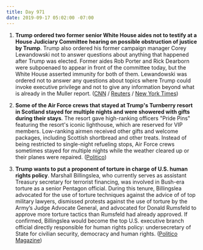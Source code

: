 ```yaml
---
title: Day 971
date: 2019-09-17 05:02:00 -07:00
---
```


1. **Trump ordered two former senior White House aides not to testify at a House Judiciary Committee hearing on possible obstruction of justice by Trump**. Trump also ordered his former campaign manager Corey Lewandowski not to answer questions about anything that happened after Trump was elected. Former aides Rob Porter and Rick Dearborn were subpoenaed to appear in front of the committee today, but the White House asserted immunity for both of them. Lewandowski was ordered not to answer any questions about topics where Trump could invoke executive privilege and not to give any information beyond what is already in the Muller report. ([CNN](https://www.cnn.com/2019/09/16/politics/lewandowski-white-house-asserts-immunity/index.html) / [Reuters](https://www.reuters.com/article/us-usa-trump-impeachment-idUSKBN1W203Y) / [New York Times](https://www.nytimes.com/2019/09/16/us/politics/corey-lewandowski-house-testimony.html))

2. **Some of the Air Force crews that stayed at Trump's Turnberry resort in Scotland stayed for multiple nights and were showered with gifts during their stays**. The resort gave high-ranking officers "Pride Pins" featuring the resort's iconic lighthouse, which are reserved for VIP members. Low-ranking airmen received other gifts and welcome packages, including Scottish shortbread and other treats. Instead of being restricted to single-night refueling stops, Air Force crews sometimes stayed for multiple nights while the weather cleared up or their planes were repaired. ([Politico](https://www.politico.com/story/2019/09/17/trump-scotland-turnberry-1499298))

3. **Trump wants to put a proponent of torture in charge of U.S. human rights policy**. Marshall Billingslea, who currently serves as assistant Treasury secretary for terrorist financing, was involved in Bush-era torture as a senior Pentagon official. During this tenure, Billingslea advocated for the use of torture techniques against the advice of of top military lawyers, dismissed protests against the use of torture by the Army’s Judge Advocate General, and advocated for Donald Rumsfeld to approve more torture tactics than Rumsfeld had already approved. If confirmed, Billingslea would become the top U.S. executive branch official directly responsible for human rights policy: undersecretary of State for civilian security, democracy and human rights. ([Politico Magazine](https://www.politico.com/magazine/story/2019/09/17/trump-billingslea-torture-human-rights-228112))